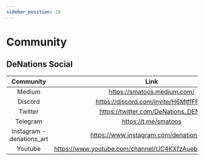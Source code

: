 ```yaml
---
sidebar_position: 10
---
```



# Community

## DeNations Social

|         Community         |                           Link                           |
|:-------------------------:|:--------------------------------------------------------:|
| Medium                    | https://smatoos.medium.com/                              |
| Discord                   | https://discord.com/invite/H6MtffFFMx                    |
| Twitter                   | https://twitter.com/DeNations_DENA                       |
| Telegram                  | https://t.me/smatoos                                     |
| Instagram - denations_art | https://www.instagram.com/denations_art/                 |
| Youtube                   | https://www.youtube.com/channel/UC4KXfzAuebs2gMh84dzOEVQ |
